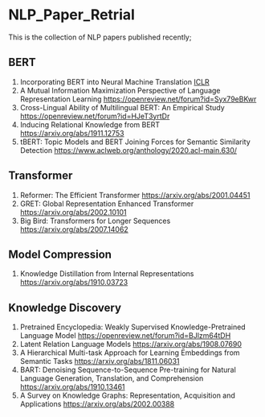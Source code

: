 # NLP_Paper_Retrial
This is the collection of NLP papers published recently;

## BERT
  1. Incorporating BERT into Neural Machine Translation [ICLR](https://openreview.net/forum?id=Hyl7ygStwB)
  2. A Mutual Information Maximization Perspective of Language Representation Learning https://openreview.net/forum?id=Syx79eBKwr
  3. Cross-Lingual Ability of Multilingual BERT: An Empirical Study https://openreview.net/forum?id=HJeT3yrtDr
  4. Inducing Relational Knowledge from BERT https://arxiv.org/abs/1911.12753
  5. tBERT: Topic Models and BERT Joining Forces for Semantic Similarity Detection https://www.aclweb.org/anthology/2020.acl-main.630/
 
## Transformer
  1. Reformer: The Efficient Transformer https://arxiv.org/abs/2001.04451
  2. GRET: Global Representation Enhanced Transformer https://arxiv.org/abs/2002.10101
  3. Big Bird: Transformers for Longer Sequences https://arxiv.org/abs/2007.14062
  
## Model Compression
  1. Knowledge Distillation from Internal Representations https://arxiv.org/abs/1910.03723

## Knowledge Discovery
  1. Pretrained Encyclopedia: Weakly Supervised Knowledge-Pretrained Language Model https://openreview.net/forum?id=BJlzm64tDH
  2. Latent Relation Language Models https://arxiv.org/abs/1908.07690
  3. A Hierarchical Multi-task Approach for Learning Embeddings from Semantic Tasks https://arxiv.org/abs/1811.06031
  4. BART: Denoising Sequence-to-Sequence Pre-training for Natural Language Generation, Translation, and Comprehension https://arxiv.org/abs/1910.13461
  5. A Survey on Knowledge Graphs: Representation, Acquisition and Applications https://arxiv.org/abs/2002.00388
